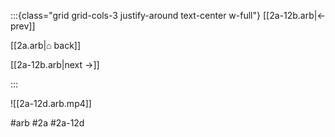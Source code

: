 :::{class="grid grid-cols-3 justify-around text-center w-full"}
[[2a-12b.arb|← prev]]

[[2a.arb|⌂ back]]

[[2a-12b.arb|next →]]

:::

![[2a-12d.arb.mp4]]

#arb #2a #2a-12d

